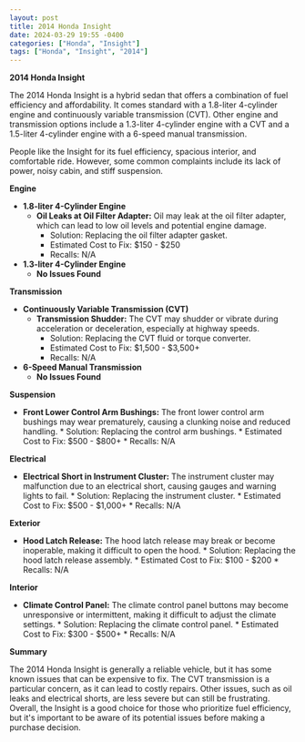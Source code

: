 ```yaml
---
layout: post
title: 2014 Honda Insight
date: 2024-03-29 19:55 -0400
categories: ["Honda", "Insight"]
tags: ["Honda", "Insight", "2014"]
---
```

**2014 Honda Insight**

The 2014 Honda Insight is a hybrid sedan that offers a combination of fuel efficiency and affordability. It comes standard with a 1.8-liter 4-cylinder engine and continuously variable transmission (CVT). Other engine and transmission options include a 1.3-liter 4-cylinder engine with a CVT and a 1.5-liter 4-cylinder engine with a 6-speed manual transmission.

People like the Insight for its fuel efficiency, spacious interior, and comfortable ride. However, some common complaints include its lack of power, noisy cabin, and stiff suspension.

**Engine**

* **1.8-liter 4-Cylinder Engine**
    * **Oil Leaks at Oil Filter Adapter:** Oil may leak at the oil filter adapter, which can lead to low oil levels and potential engine damage.
        * Solution: Replacing the oil filter adapter gasket.
        * Estimated Cost to Fix: $150 - $250
        * Recalls: N/A
* **1.3-liter 4-Cylinder Engine**
    * **No Issues Found**

**Transmission**

* **Continuously Variable Transmission (CVT)**
    * **Transmission Shudder:** The CVT may shudder or vibrate during acceleration or deceleration, especially at highway speeds.
        * Solution: Replacing the CVT fluid or torque converter.
        * Estimated Cost to Fix: $1,500 - $3,500+
        * Recalls: N/A
* **6-Speed Manual Transmission**
    * **No Issues Found**

**Suspension**

* **Front Lower Control Arm Bushings:** The front lower control arm bushings may wear prematurely, causing a clunking noise and reduced handling.
        * Solution: Replacing the control arm bushings.
        * Estimated Cost to Fix: $500 - $800+
        * Recalls: N/A

**Electrical**

* **Electrical Short in Instrument Cluster:** The instrument cluster may malfunction due to an electrical short, causing gauges and warning lights to fail.
        * Solution: Replacing the instrument cluster.
        * Estimated Cost to Fix: $500 - $1,000+
        * Recalls: N/A

**Exterior**

* **Hood Latch Release:** The hood latch release may break or become inoperable, making it difficult to open the hood.
        * Solution: Replacing the hood latch release assembly.
        * Estimated Cost to Fix: $100 - $200
        * Recalls: N/A

**Interior**

* **Climate Control Panel:** The climate control panel buttons may become unresponsive or intermittent, making it difficult to adjust the climate settings.
        * Solution: Replacing the climate control panel.
        * Estimated Cost to Fix: $300 - $500+
        * Recalls: N/A

**Summary**

The 2014 Honda Insight is generally a reliable vehicle, but it has some known issues that can be expensive to fix. The CVT transmission is a particular concern, as it can lead to costly repairs. Other issues, such as oil leaks and electrical shorts, are less severe but can still be frustrating. Overall, the Insight is a good choice for those who prioritize fuel efficiency, but it's important to be aware of its potential issues before making a purchase decision.
